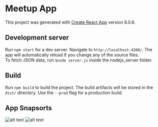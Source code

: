 # Meetup App

This project was generated with [Create React App]() version 6.0.8.

## Development server

Run `npm start` for a dev server. Navigate to `http://localhost:4200/`. The app will automatically reload if you change any of the source files. <br>
To fetch JSON data, run `$node server.js` inside the nodejs_server folder.

## Build

Run `npm build` to build the project. The build artifacts will be stored in the `dist/` directory. Use the `--prod` flag for a production build.

## App Snapsorts
![alt text](https://github.com/[username]/[reponame]/blob/[branch]/image.jpg?raw=true)
![alt text](meetup-app/src/img/demo_all_meetups_page.jpg)
